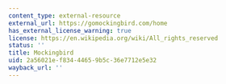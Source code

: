 ```yaml
---
content_type: external-resource
external_url: https://gomockingbird.com/home
has_external_license_warning: true
license: https://en.wikipedia.org/wiki/All_rights_reserved
status: ''
title: Mockingbird
uid: 2a56021e-f834-4465-9b5c-36e7712e5e32
wayback_url: ''
---
```

